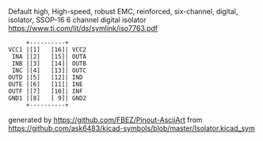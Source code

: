 Default high, High-speed, robust EMC, reinforced, six-channel, digital, isolator, SSOP-16
6 channel digital isolator
https://www.ti.com/lit/ds/symlink/iso7763.pdf


	     +----------+
	VCC1 |[1]   [16]| VCC2
	 INA |[2]   [15]| OUTA
	 INB |[3]   [14]| OUTB
	 INC |[4]   [13]| OUTC
	OUTD |[5]   [12]| IND
	OUTE |[6]   [11]| INE
	OUTF |[7]   [10]| INF
	GND1 |[8]   [ 9]| GND2
	     +----------+


generated by https://github.com/FBEZ/Pinout-AsciiArt from https://github.com/ask6483/kicad-symbols/blob/master/Isolator.kicad_sym